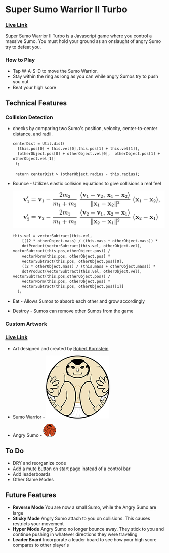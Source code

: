 # Super Sumo Warrior II Turbo

### [Live Link](http://millmane.github.io/SuperSumoWarriorIITurbo/)

Super Sumo Warrior II Turbo is a Javascript game where you control a massive Sumo.  You must hold your ground as an onslaught of angry Sumo try to defeat you.

### How to Play
* Tap W-A-S-D to move the Sumo Warrior.
* Stay within the ring as long as you can while angry Sumos try to push you out
* Beat your high score

## Technical Features

### Collision Detection
* checks by comparing two Sumo's position, velocity, center-to-center distance, and radii.  

  ```
  centerDist = Util.dist(
    [this.pos[0] + this.vel[0],this.pos[1] + this.vel[1]],
    [otherObject.pos[0] + otherObject.vel[0],  otherObject.pos[1] + otherObject.vel[1]]
   );

   return centerDist > (otherObject.radius - this.radius);
   ```
* Bounce - Utilizes elastic collision equations to give collisions a real feel

  ![elastic_collision]

  ```
  this.vel = vectorSubtract(this.vel,
      [((2 * otherObject.mass) / (this.mass + otherObject.mass)) *
      dotProduct(vectorSubtract(this.vel, otherObject.vel), vectorSubtract(this.pos,otherObject.pos)) /
      vectorNorm(this.pos, otherObject.pos) *
      vectorSubtract(this.pos, otherObject.pos)[0],
      ((2 * otherObject.mass) / (this.mass + otherObject.mass)) *
      dotProduct(vectorSubtract(this.vel, otherObject.vel), vectorSubtract(this.pos,otherObject.pos)) /
      vectorNorm(this.pos, otherObject.pos) *
      vectorSubtract(this.pos, otherObject.pos)[1]]
    );
  ```
* Eat - Allows Sumos to absorb each other and grow accordingly
* Destroy - Sumos can remove other Sumos from the game

### Custom Artwork
### [Live Link](http://millmane.github.io/SuperSumoWarriorIITurbo/)
* Art designed and created by [Robert Kornstein](www.rkanimation.com)

* Sumo Warrior - ![sumo_regular]
* Angry Sumo - ![sumo_mad]

## To Do
* DRY and reorganize code
* Add a mute button on start page instead of a control bar
* Add leaderboards
* Other Game Modes

## Future Features
* **Reverse Mode** You are now a small Sumo, while the Angry Sumo are large
* **Sticky Mode** Angry Sumo attach to you on collisions.  This causes restricts your movement
* **Hyper Mode** Angry Sumo no longer bounce away.  They stick to you and continue pushing in whatever directions they were traveling
* **Leader Board** Incorporate a leader board to see how your high score compares to other player's

[elastic_collision]: ./images/elastic_collision.png
[sumo_regular]: ./images/sumo_regular.png
[sumo_mad]: ./images/sumo_mad.png
